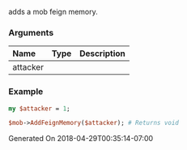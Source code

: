 adds a mob feign memory.
### Arguments
**Name**|**Type**|**Description**
:---|:---|:---
attacker||

### Example

```perl
my $attacker = 1;

$mob->AddFeignMemory($attacker); # Returns void
```


Generated On 2018-04-29T00:35:14-07:00